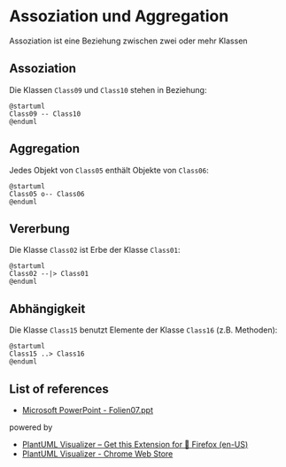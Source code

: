 # Assoziation und Aggregation

Assoziation ist eine Beziehung zwischen zwei oder mehr Klassen

## Assoziation

Die Klassen `Class09` und `Class10` stehen in Beziehung:

```plantuml
@startuml
Class09 -- Class10
@enduml
```

## Aggregation

Jedes Objekt von `Class05` enthält Objekte von `Class06`:

```plantuml
@startuml
Class05 o-- Class06
@enduml
```

## Vererbung

Die Klasse `Class02` ist Erbe der Klasse `Class01`:

```plantuml
@startuml
Class02 --|> Class01
@enduml
```

## Abhängigkeit

Die Klasse `Class15` benutzt Elemente der Klasse `Class16` (z.B. Methoden):

```plantuml
@startuml
Class15 ..> Class16
@enduml
```

## List of references

- [Microsoft PowerPoint - Folien07.ppt](https://www.dbs.ifi.lmu.de/Lehre/NFInfoSW/WS0708/Skript/Folien07.pdf)

powered by

- [PlantUML Visualizer – Get this Extension for 🦊 Firefox (en-US)](https://addons.mozilla.org/en-US/firefox/addon/plantuml-visualizer/?utm_source=addons.mozilla.org&utm_medium=referral&utm_content=search)
- [PlantUML Visualizer - Chrome Web Store](https://chrome.google.com/webstore/detail/plantuml-visualizer/ffaloebcmkogfdkemcekamlmfkkmgkcf/related)
